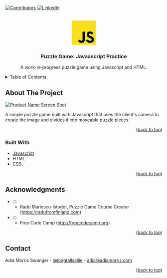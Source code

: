 <div id="top"></div>

[![Contributors][contributors-shield]][contributors-url]
[![LinkedIn][linkedin-shield]][linkedin-url]


<br />
<div align="center">
  <a href="https://github.com/adiamorrisswanger/puzzle-game-practice.git">
    <img src="/images/js-logo.png" alt="Javascript Logo" width=80 height=80>
  </a>

<h3 align="center">Puzzle Game: Javaascript Practice</h3>

  <p align="center">
    A work-in-progress puzzle game using Javascript and HTML. 
    <br />

  </p>
</div>
<!-- TABLE OF CONTENTS -->
<details>
  <summary>Table of Contents</summary>
  <ol>
    <li>
      <a href="#about-the-project">About The Project</a>
      <ul>
        <li><a href="#built-with">Built With</a></li>
      </ul>
    </li>
    <li><a href="#contact">Contact</a></li>
    <li><a href="#acknowledgments">Acknowledgments</a></li>
  </ol>
</details>

<!-- ABOUT THE PROJECT -->
## About The Project

[![Product Name Screen Shot][product-screenshot]]()

A simple puzzle game built with Javascript that uses the client's camera to create the image and divides it into moveable puzzle pieces.

<p align="right">(<a href="#top">back to top</a>)</p>

### Built With

* [Javascript](https://javascript.com/)
* HTML
* CSS

<p align="right">(<a href="#top">back to top</a>)</p>




<!-- ACKNOWLEDGMENTS -->
## Acknowledgments

* [ ] - Radu Mariescu-Istodor, Puzzle Game Course Creator (https://radufromfinland.com)
* [ ] - Free Code Camp (http://freecodecamp.org)


<p align="right">(<a href="#top">back to top</a>)</p>

<!-- CONTACT -->
## Contact

Adia Morris Swanger - [@longtallsallie](https://twitter.com/longtallsallie) - adia@adiamorris.com


<p align="right">(<a href="#top">back to top</a>)</p>

<!-- MARKDOWN LINKS & IMAGES -->
<!-- https://www.markdownguide.org/basic-syntax/#reference-style-links -->
[contributors-shield]: https://img.shields.io/github/contributors/adiamorrisswanger/puzzle-game-practice.svg?style=for-the-badge
[contributors-url]: https://github.com/adiamorrisswanger/puzzle-game-practice/graphs/contributors
[linkedin-shield]: https://img.shields.io/badge/-LinkedIn-black.svg?style=for-the-badge&logo=linkedin&colorB=555
[linkedin-url]: https://linkedin.com/in/adia-morris-swanger
<!-- Upload screenshot -->
[product-screenshot]: (./images/PuzzleGameScreenShot.png)
